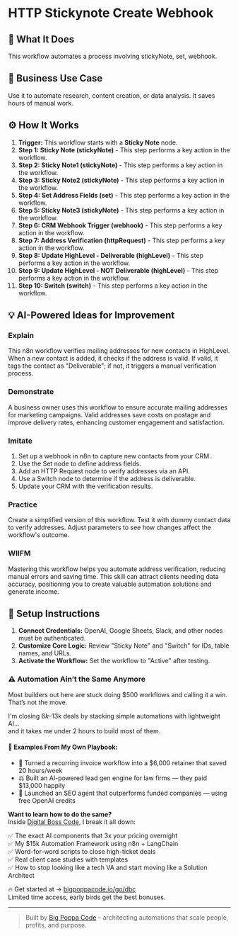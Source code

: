 # HTTP Stickynote Create Webhook

## 🚀 What It Does
This workflow automates a process involving stickyNote, set, webhook.

## 💼 Business Use Case
Use it to automate research, content creation, or data analysis. It saves hours of manual work.

## ⚙️ How It Works
1.  **Trigger:** This workflow starts with a **Sticky Note** node.
2. **Step 1: Sticky Note (stickyNote)** - This step performs a key action in the workflow.
3. **Step 2: Sticky Note1 (stickyNote)** - This step performs a key action in the workflow.
4. **Step 3: Sticky Note2 (stickyNote)** - This step performs a key action in the workflow.
5. **Step 4: Set Address Fields (set)** - This step performs a key action in the workflow.
6. **Step 5: Sticky Note3 (stickyNote)** - This step performs a key action in the workflow.
7. **Step 6: CRM Webhook Trigger (webhook)** - This step performs a key action in the workflow.
8. **Step 7: Address Verification (httpRequest)** - This step performs a key action in the workflow.
9. **Step 8: Update HighLevel - Deliverable (highLevel)** - This step performs a key action in the workflow.
10. **Step 9: Update HighLevel - NOT Deliverable (highLevel)** - This step performs a key action in the workflow.
11. **Step 10: Switch (switch)** - This step performs a key action in the workflow.

## 💡 AI-Powered Ideas for Improvement
### Explain
This n8n workflow verifies mailing addresses for new contacts in HighLevel. When a new contact is added, it checks if the address is valid. If valid, it tags the contact as "Deliverable"; if not, it triggers a manual verification process.

### Demonstrate
A business owner uses this workflow to ensure accurate mailing addresses for marketing campaigns. Valid addresses save costs on postage and improve delivery rates, enhancing customer engagement and satisfaction.

### Imitate
1. Set up a webhook in n8n to capture new contacts from your CRM.
2. Use the Set node to define address fields.
3. Add an HTTP Request node to verify addresses via an API.
4. Use a Switch node to determine if the address is deliverable.
5. Update your CRM with the verification results.

### Practice
Create a simplified version of this workflow. Test it with dummy contact data to verify addresses. Adjust parameters to see how changes affect the workflow's outcome.

### WIIFM
Mastering this workflow helps you automate address verification, reducing manual errors and saving time. This skill can attract clients needing data accuracy, positioning you to create valuable automation solutions and generate income.

## 🔧 Setup Instructions
1. **Connect Credentials:** OpenAI, Google Sheets, Slack, and other nodes must be authenticated.
2. **Customize Core Logic:** Review "Sticky Note" and "Switch" for IDs, table names, and URLs.
3. **Activate the Workflow:** Set the workflow to "Active" after testing.

### ⚠️ Automation Ain’t the Same Anymore

Most builders out here are stuck doing $500 workflows and calling it a win.  
That’s not the move.  

I'm closing $6k–$13k deals by stacking simple automations with lightweight AI...  
and it takes me under 2 hours to build most of them.

#### 🧠 Examples From My Own Playbook:
- 🔁 Turned a recurring invoice workflow into a $6,000 retainer that saved 20 hours/week  
- ⚖️ Built an AI-powered lead gen engine for law firms — they paid $13,000 happily  
- 🚀 Launched an SEO agent that outperforms funded companies — using free OpenAI credits  

**Want to learn how to do the same?**  
Inside [Digital Boss Code](https://bigpoppacode.io/go/dbc), I break it all down:

✅ The exact AI components that 3x your pricing overnight  
✅ My $15k Automation Framework using n8n + LangChain  
✅ Word-for-word scripts to close high-ticket deals  
✅ Real client case studies with templates  
✅ How to stop looking like a tech VA and start moving like a Solution Architect  

🔥 Get started at → [bigpoppacode.io/go/dbc](https://bigpoppacode.io/go/dbc)  
Limited time access, early birds get the best bonuses.

---
> Built by [Big Poppa Code](https://bigpoppacode.io) – architecting automations that scale people, profits, and purpose.
